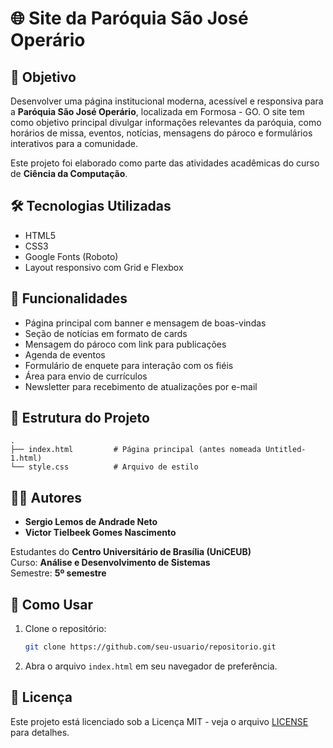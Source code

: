 # 🌐 Site da Paróquia São José Operário

## 🎯 Objetivo

Desenvolver uma página institucional moderna, acessível e responsiva para a **Paróquia São José Operário**, localizada em Formosa - GO. O site tem como objetivo principal divulgar informações relevantes da paróquia, como horários de missa, eventos, notícias, mensagens do pároco e formulários interativos para a comunidade.

Este projeto foi elaborado como parte das atividades acadêmicas do curso de **Ciência da Computação**.

## 🛠️ Tecnologias Utilizadas

- HTML5
- CSS3
- Google Fonts (Roboto)
- Layout responsivo com Grid e Flexbox

## 🧩 Funcionalidades

- Página principal com banner e mensagem de boas-vindas
- Seção de notícias em formato de cards
- Mensagem do pároco com link para publicações
- Agenda de eventos
- Formulário de enquete para interação com os fiéis
- Área para envio de currículos
- Newsletter para recebimento de atualizações por e-mail

## 📁 Estrutura do Projeto

```
.
├── index.html         # Página principal (antes nomeada Untitled-1.html)
└── style.css          # Arquivo de estilo
```

## 👨‍💻 Autores

- **Sergio Lemos de Andrade Neto**  
- **Victor Tielbeek Gomes Nascimento**

Estudantes do **Centro Universitário de Brasília (UniCEUB)**  
Curso: **Análise e Desenvolvimento de Sistemas**  
Semestre: **5º semestre**

## 🚀 Como Usar

1. Clone o repositório:
   ```bash
   git clone https://github.com/seu-usuario/repositorio.git
   ```

2. Abra o arquivo `index.html` em seu navegador de preferência.

## 📄 Licença

Este projeto está licenciado sob a Licença MIT - veja o arquivo [LICENSE](./LICENSE) para detalhes.
